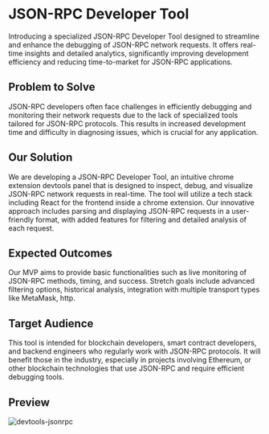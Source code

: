 # JSON-RPC Developer Tool
Introducing a specialized JSON-RPC Developer Tool designed to streamline and enhance the debugging of JSON-RPC network requests. It offers real-time insights and detailed analytics, significantly improving development efficiency and reducing time-to-market for JSON-RPC applications.

## Problem to Solve
JSON-RPC developers often face challenges in efficiently debugging and monitoring their network requests due to the lack of specialized tools tailored for JSON-RPC protocols. This results in increased development time and difficulty in diagnosing issues, which is crucial for any application.

## Our Solution
We are developing a JSON-RPC Developer Tool, an intuitive chrome extension devtools panel that is designed to inspect, debug, and visualize JSON-RPC network requests in real-time. The tool will utilize a tech stack including React for the frontend inside a chrome extension. Our innovative approach includes parsing and displaying JSON-RPC requests in a user-friendly format, with added features for filtering and detailed analysis of each request.

## Expected Outcomes
Our MVP aims to provide basic functionalities such as live monitoring of JSON-RPC methods, timing, and success. Stretch goals include advanced filtering options, historical analysis, integration with multiple transport types like MetaMask, http.

## Target Audience
This tool is intended for blockchain developers, smart contract developers, and backend engineers who regularly work with JSON-RPC protocols. It will benefit those in the industry, especially in projects involving Ethereum, or other blockchain technologies that use JSON-RPC and require efficient debugging tools.

## Preview
![devtools-jsonrpc](https://github.com/shanejonas/json-rpc-developer-tool/assets/364566/a3713132-7f80-4e04-9dd9-4b1c3182b30b)
